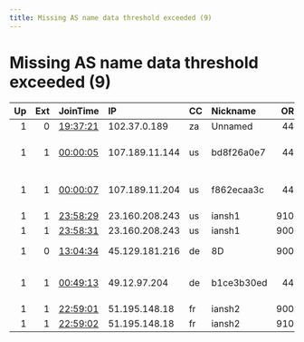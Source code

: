 ```yaml
---
title: Missing AS name data threshold exceeded (9)
---
```


# Missing AS name data threshold exceeded (9)

|   Up |   Ext | JoinTime                                                                                            | IP             | CC   | Nickname   |   ORp |   Dirp | Version   | Contact                | OS    |   eFamMembers |
|-----:|------:|:----------------------------------------------------------------------------------------------------|:---------------|:-----|:-----------|------:|-------:|:----------|:-----------------------|:------|--------------:|
|    1 |     0 | [19:37:21](https://metrics.torproject.org/rs.html#details/1D06E877D7027A225BF504F9C67B860F9A0ACBE7) | 102.37.0.189   | za   | Unnamed    |   443 |      0 | 0.4.3.5   | None                   | Linux |             1 |
|    1 |     1 | [00:00:05](https://metrics.torproject.org/rs.html#details/B021DFC7A2526E23E307403BA3052CEC8AD5C1DC) | 107.189.11.144 | us   | bd8f26a0e7 |   443 |     80 | 0.4.3.5   | vilesx at protonmail d | Linux |            43 |
|    1 |     1 | [00:00:07](https://metrics.torproject.org/rs.html#details/CF98AC144A88B8656A107FCC46671A49F692D5B6) | 107.189.11.204 | us   | f862ecaa3c |   443 |     80 | 0.4.3.5   | vilesx at protonmail d | Linux |            43 |
|    1 |     1 | [23:58:29](https://metrics.torproject.org/rs.html#details/DC5C62F61B46EE4B19FD8BC23714B4B8D7D9BBFE) | 23.160.208.243 | us   | iansh1     |  9100 |   9101 | 0.4.2.7   | ian@ian.sh             | Linux |            18 |
|    1 |     1 | [23:58:31](https://metrics.torproject.org/rs.html#details/B7672AEBF08AE9F50DB571C234EAE213B483A17A) | 23.160.208.243 | us   | iansh1     |  9000 |   9001 | 0.4.2.7   | ian@ian.sh             | Linux |            18 |
|    1 |     0 | [13:04:34](https://metrics.torproject.org/rs.html#details/461453F94FA0E3CBB011685E22CDAFD2AF0DFDC3) | 45.129.181.216 | de   | 8D         |  9001 |   9030 | 0.4.3.5   | Random Person          | Linux |             1 |
|    1 |     1 | [00:49:13](https://metrics.torproject.org/rs.html#details/FAFF1610BC8510D5B8C68D41FFD541842D2475E3) | 49.12.97.204   | de   | b1ce3b30ed |   443 |     80 | 0.4.3.5   | vilesx at protonmail d | Linux |            43 |
|    1 |     1 | [22:59:01](https://metrics.torproject.org/rs.html#details/5F29C863F69E9C3B7BD1841B3504FD4173BFA475) | 51.195.148.18  | fr   | iansh2     |  9000 |   9001 | 0.4.3.5   | ian@ian.sh             | Linux |            18 |
|    1 |     1 | [22:59:02](https://metrics.torproject.org/rs.html#details/B0B85C0C0E7B621D0B7BF17FDA0427F3640691FA) | 51.195.148.18  | fr   | iansh2     |  9100 |   9101 | 0.4.3.5   | ian@ian.sh             | Linux |            18 |
